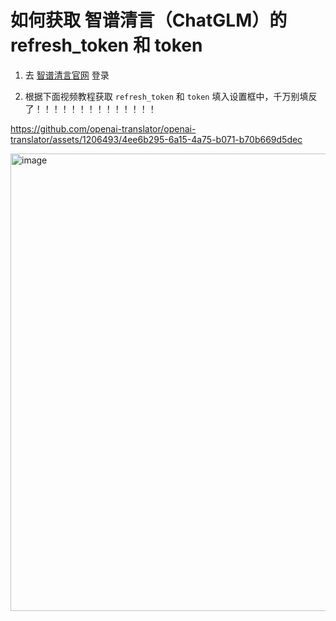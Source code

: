 如何获取 智谱清言（ChatGLM）的 refresh_token 和 token
=================================================

1. 去 [智谱清言官网](https://chatglm.cn) 登录

2. 根据下面视频教程获取 `refresh_token` 和 `token` 填入设置框中，千万别填反了！！！！！！！！！！！！！！

https://github.com/openai-translator/openai-translator/assets/1206493/4ee6b295-6a15-4a75-b071-b70b669d5dec

<img width="732" alt="image" src="https://github.com/openai-translator/openai-translator/assets/1206493/3ca65ed0-dab8-4101-a2e0-4d346b885461">
